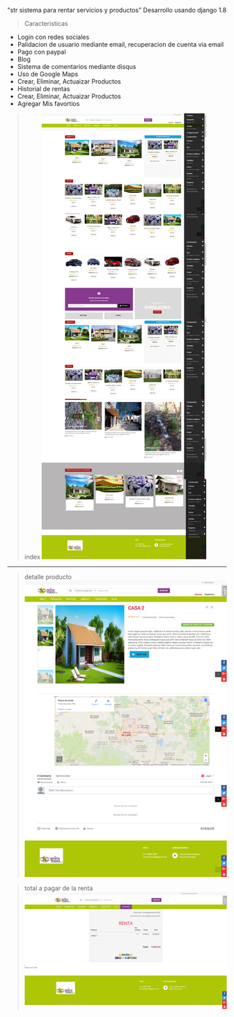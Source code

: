 "str sistema para rentar servicios y productos" 
Desarrollo usando django 1.8 
 
 >Caracteristicas
 
* Login con redes sociales
* Palidacion de usuario mediante email, recuperacion de cuenta via email
* Pago con paypal
* Blog
* Sistema de comentarios mediante disqus
* Uso de Google Maps
* Crear, Eliminar, Actuaizar Productos
* Historial de rentas
* Crear, Eliminar, Actuaizar Productos
* Agregar Mis favortios
 
 > index
![Image](imgs/1.png)
---
> detalle producto
![Image](imgs/2.png)

> total a pagar de la  renta
![Image](imgs/3.png)
